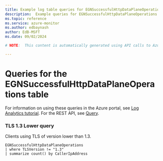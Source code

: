 ```yaml
---
title: Example log table queries for EGNSuccessfulHttpDataPlaneOperations
description:  Example queries for EGNSuccessfulHttpDataPlaneOperations log table
ms.topic: reference
ms.service: azure-monitor
ms.author: edbaynash
author: EdB-MSFT
ms.date: 09/02/2024

# NOTE:  This content is automatically generated using API calls to Azure. Any edits made on these files will be overwritten in the next run of the script. 

---
```


# Queries for the EGNSuccessfulHttpDataPlaneOperations table

For information on using these queries in the Azure portal, see [Log Analytics tutorial](/azure/azure-monitor/logs/log-analytics-tutorial). For the REST API, see [Query](/rest/api/loganalytics/query).


### TLS 1.3 Lower query  


Clients using TLS of version lower than 1.3.  

```query
EGNSuccessfulHttpDataPlaneOperations
| where TLSVersion != "1.3"
| summarize count() by CallerIpAddress
```

